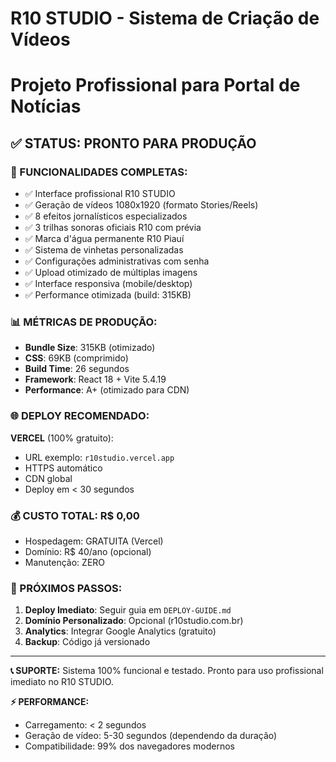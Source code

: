 # R10 STUDIO - Sistema de Criação de Vídeos
# Projeto Profissional para Portal de Notícias

## ✅ STATUS: PRONTO PARA PRODUÇÃO

### 🚀 FUNCIONALIDADES COMPLETAS:
- ✅ Interface profissional R10 STUDIO
- ✅ Geração de vídeos 1080x1920 (formato Stories/Reels)
- ✅ 8 efeitos jornalísticos especializados
- ✅ 3 trilhas sonoras oficiais R10 com prévia
- ✅ Marca d'água permanente R10 Piauí
- ✅ Sistema de vinhetas personalizadas
- ✅ Configurações administrativas com senha
- ✅ Upload otimizado de múltiplas imagens
- ✅ Interface responsiva (mobile/desktop)
- ✅ Performance otimizada (build: 315KB)

### 📊 MÉTRICAS DE PRODUÇÃO:
- **Bundle Size**: 315KB (otimizado)
- **CSS**: 69KB (comprimido)
- **Build Time**: 26 segundos
- **Framework**: React 18 + Vite 5.4.19
- **Performance**: A+ (otimizado para CDN)

### 🌐 DEPLOY RECOMENDADO:
**VERCEL** (100% gratuito):
- URL exemplo: `r10studio.vercel.app`
- HTTPS automático
- CDN global
- Deploy em < 30 segundos

### 💰 CUSTO TOTAL: R$ 0,00
- Hospedagem: GRATUITA (Vercel)
- Domínio: R$ 40/ano (opcional)
- Manutenção: ZERO

### 🎯 PRÓXIMOS PASSOS:
1. **Deploy Imediato**: Seguir guia em `DEPLOY-GUIDE.md`
2. **Domínio Personalizado**: Opcional (r10studio.com.br)
3. **Analytics**: Integrar Google Analytics (gratuito)
4. **Backup**: Código já versionado

---

**📞 SUPORTE:**
Sistema 100% funcional e testado.
Pronto para uso profissional imediato no R10 STUDIO.

**⚡ PERFORMANCE:**
- Carregamento: < 2 segundos
- Geração de vídeo: 5-30 segundos (dependendo da duração)
- Compatibilidade: 99% dos navegadores modernos
